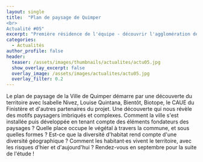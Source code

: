 ```yaml
---
layout: single
title:  "Plan de paysage de Quimper
<br>
Actualité #05"
excerpt: "Première résidence de l'équipe - découvrir l'agglomération de Quimper et ses facettes paysagères"
categories:
  - Actualités
author_profile: false
header:
  teaser: /assets/images/thumbnails/actualites/actu05.jpg
  show_overlay_excerpt: false
  overlay_image: /assets/images/actualites/actu05.jpg
  overlay_filter: 0.2
---
```


Le plan de paysage de la Ville de Quimper démarre par une découverte du territoire avec Isabelle Nivez, Louise Quintana, Bientôt, Biotope, le CAUE du Finistère et d'autres partenaires du projet. Une découverte qui nous révèle des motifs paysagers imbriqués et complexes. Comment la ville s'est installée puis développée en tenant compte des éléments fondateurs des paysages ? Quelle place occupe le végétal à travers la commune, et sous quelles formes ? Est-ce que la diversité d'habitat rend compte d'une diversité géographique ? Comment les habitant·es vivent le territoire, avec les risques d'hier et d'aujourd'hui ? Rendez-vous en septembre pour la suite de l'étude !